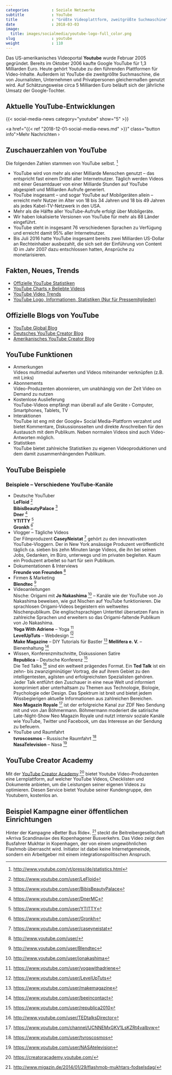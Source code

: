 ```yaml
---
categories          : Soziale Netzwerke
subtitle            : YouTube
title               : "Größte Videoplattform, zweitgrößte Suchmaschine"
date                : 2018-03-03
image:
  title: images/socialmedia/youtube-logo-full_color.png
slug                : youtube
weight              : 110
---
```

Das US-amerikanisches Videoportal **Youtube** wurde Februar 2005
gegründet. Bereits im Oktober 2006 kaufte Google YouTube für 1,3
Milliarden Euro. Heute gehört Youtube zu den führenden Plattformen für
Video-Inhalte. Außerdem ist YouTube die zweitgrößte Suchmaschine, die
von Journalisten, Unternehmen und Privatpersonen gleichermaßen genutzt
wird. Auf Schätzungsweise circa 5 Milliarden Euro beläuft sich der
jährliche Umsatz der Google-Tochter.
<!-- readmore -->

## Aktuelle YouTube-Entwicklungen

{{< social-media-news category="youtube" show="5" >}}

<a href="{{< ref "2018-12-01-social-media-news.md" >}}" class="button info">Mehr Nachrichten ›</a>

## Zuschauerzahlen von YouTube

Die folgenden Zahlen stammen von YouTube selbst. [^1]

* YouTube wird von mehr als einer Milliarde Menschen genutzt – das
    entspricht fast einem Drittel aller Internetnutzer. Täglich werden
    Videos mit einer Gesamtdauer von einer Milliarde Stunden auf YouTube
    abgespielt und Milliarden Aufrufe generiert.
* YouTube insgesamt – und sogar YouTube auf Mobilgeräten allein –
    erreicht mehr Nutzer im Alter von 18 bis 34 Jahren und 18 bis 49
    Jahren als jedes Kabel-TV-Netzwerk in den USA.
* Mehr als die Hälfte aller YouTube-Aufrufe erfolgt über Mobilgeräte.
* Wir haben lokalisierte Versionen von YouTube für mehr als 88 Länder
    eingeführt.
* YouTube steht in insgesamt 76 verschiedenen Sprachen zu Verfügung
    und erreicht damit 95% aller Internetnutzer.
* Bis Juli 2016 hatte YouTube insgesamt bereits zwei Milliarden
    US-Dollar an Rechteinhaber ausbezahlt, die sich seit der Einführung
    von Content ID im Jahr 2007 dazu entschlossen hatten, Ansprüche zu
    monetarisieren.

## Fakten, Neues, Trends

* [Offizielle YouTube
    Statistiken](http://www.youtube.com/t/press_statistics)
* [YouTube Charts » Beliebte Videos](http://www.youtube.com/charts)
* [YouTube Video Trends](http://www.youtube.com/videos)
* [YouTube Logo, Informationen, Statistiken (Nur für
    Pressemitglieder)](http://www.youtube.com/t/press_room_image_files)

## Offizielle Blogs von YouTube

* [YouTube Global Blog](http://youtube-global.blogspot.de)
* [Deutsches YouTube Creator
    Blog](http://youtubecreatorde.blogspot.de/)
* [Amerikanisches YouTube Creator
    Blog](http://youtubecreator.blogspot.de)

## YouTube Funktionen

* Anmerkungen  
    Videos multimedial aufwerten und Videos miteinander verknüpfen (z.B.
    mit Links)
* Abonnements  
    Video-Produzenten abonnieren, um unabhängig von der Zeit Video on
    Demand zu nutzen
* Kostenlose Auslieferung  
    YouTube-Videos empfängt man überall auf alle Geräte › Computer,
    Smartphones, Tablets, TV
* Interaktionen  
    YouTube ist eng mit der Google+ Social Media-Plattform verzahnt und
    bietet Kommentare, Diskussionsseiten und direkte Anschreiben für den
    Austausch mit dem Publikum. Neben normalen Videos sind auch
    Video-Antworten möglich.
* Statistiken  
    YouTube bietet zahlreiche Statistiken zu eigenen Videoproduktionen
    und dem damit zusammenhängenden Publikum.

## YouTube Beispiele

### Beispiele – Verschiedene YouTube-Kanäle

* Deutsche YouTuber  
    **LeFloid** [^2]  
    **BibisBeautyPalace** [^3]  
    **Dner** [^4]  
    **YTITTY** [^5]  
    **Gronkh** [^6]
* Vlogger – Tägliche Videos  
    Der Filmproduzent **CaseyNeistat** [^7] gehört zu den innovativsten
    YouTube-Vloggern. Der in New York ansässige Produzent veröffentlicht
    täglich ca. sieben bis zehn Minuten lange Videos, die ihn bei seinen
    Jobs, Gedanken, im Büro, unterwegs und im privaten begleiten. Kaum
    ein Produzent arbeitet so hart für sein Publikum.
* Dokumentationen & Interviews  
    **Freunde von Freunden** [^8]
* Firmen & Marketing  
    **Blendtec** [^9]
* Videoanleitungen  
    Nische: Origami mit **Jo Nakashima** [^10] – Kanäle wie der YouTube
    von Jo Nakashima beweisen, wie gut Nischen auf YouTube
    funktionieren. Die sprachlosen Origami-Videos begeistern ein
    weltweites Nischenpublikum. Die englischsprachigen Untertitel
    übersetzen Fans in zahlreiche Sprachen und erweitern so das
    Origami-faltende Publikum von Jo Nakashima.  
    **Yoga With Adriene** – Yoga [^11]  
    **LevelUpTuts** – Webdesign [^12]  
    **Make Magazine** – DIY Tutorials für Bastler [^13] **Mellifera e.
    V.** – Bienenhaltung [^14]  
* Wissen, Konferenzmitschnitte, Diskussionen Satire  
    **Republica** – Deutsche Konferenz [^15]  
    Die Ted Talks [^16] sind ein weltweit prägendes Format. Ein **Ted
    Talk** ist ein zehn- bis zwanzigminütiger Vortrag, die auf ihrem
    Gebiet zu den intelligentesten, agilsten und erfolgreichsten
    Spezialisten gehören. Jeder Talk entführt den Zuschauer in eine neue
    Welt und informiert komprimiert aber unterhaltsam zu Themen aus
    Technologie, Biologie, Psychologie oder Design. Das Spektrum ist
    breit und bietet jedem Wissbegierigen aktuelle Informationen aus
    zahlreichen Bereichen.  
    **Neo Magazin Royale** [^17] ist der erfolgreiche Kanal zur ZDF Neo
    Sendung mit und von Jan Böhmermann. Böhmermann moderiert die
    satirische Late-Night-Show Neo Magazin Royale und nutzt intensiv
    soziale Kanäle wie YouTube, Twitter und Facebook, um das Interesse
    an der Sendung zu befeuern.
* YouTube und Raumfahrt  
    **tvroscosmos** – Russische Raumfahrt [^18]  
    **NasaTelevision** – Nasa [^19]

## YouTube Creator Academy

Mit der [YouTube Creator
Academy](https://creatoracademy.youtube.com/).[^20] bietet Youtube
Video-Produzenten eine Lernplattform, auf welcher YouTube Videos,
Checklisten und Dokumente anbieten, um die Leistungen seiner eigenen
Videos zu optimieren. Diesen Service bietet Youtube seiner Kundengruppe,
den Youtubern, kostenlos an.

## Beispiel Kampagne einer öffentlichen Einrichtungen

Hinter der Kampagne »Better Bus Ride«. [^21] steckt die
Beitreibergesellschaft »Arriva Scandinavia« des Kopenhagener
Busverkehrs. Das Video zeigt den Busfahrer Mukhtar in Kopenhagen, der
von einem ungewöhnlichen Flashmob überrascht wird. Initiator ist dabei
keine Internetgemeinde, sondern ein Arbeitgeber mit einem
integrationspolitischen Anspruch.

[^1]:  <http://www.youtube.com/yt/press/de/statistics.html>
[^2]:  <https://www.youtube.com/user/LeFloid>
[^3]:  <https://www.youtube.com/user/BibisBeautyPalace>
[^4]:  <https://www.youtube.com/user/DnerMC>
[^5]:  <https://www.youtube.com/user/YTITTY>
[^6]:  <https://www.youtube.com/user/Gronkh>
[^7]:  <https://www.youtube.com/user/caseyneistat>
[^8]:  <http://www.youtube.com/user/>
[^9]:  <http://www.youtube.com/user/Blendtec>
[^10]: <http://www.youtube.com/user/jonakashima>
[^11]: <https://www.youtube.com/user/yogawithadriene>
[^12]: <https://www.youtube.com/user/LevelUpTuts>
[^13]: <https://www.youtube.com/user/makemagazine>
[^14]: <https://www.youtube.com/user/beeincontact>
[^15]: <https://www.youtube.com/user/republica2010>
[^16]: <http://www.youtube.com/user/TEDtalksDirector>
[^17]: <https://www.youtube.com/channel/UCNNEMxGKV1LsKZRt4vaIbvw>
[^18]: <https://www.youtube.com/user/tvroscosmos>
[^19]: <https://www.youtube.com/user/NASAtelevision>
[^20]: <https://creatoracademy.youtube.com/>
[^21]: <http://www.migazin.de/2014/01/29/flashmob-mukhtars-fodselsdag/>
